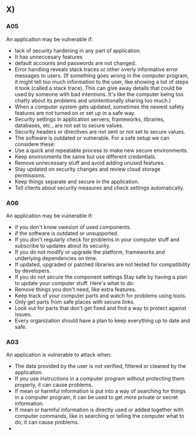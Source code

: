 ## X)
### A05
An application may be vulnerable if:
- lack of security hardening in any part of application.
- It has unneccesary features
- default accounts and passwords are not changed.
- Error handling reveals stack traces or other overly informative error messages to users. (If something goes wrong in the computer program, it might tell too much information to the user, like showing a list of steps it took (called a stack trace). This can give away details that could be used by someone with bad intentions. It's like the computer being too chatty about its problems and unintentionally sharing too much.)
- When a computer system gets updated, sometimes the newest safety features are not turned on or set up in a safe way.
- Security settings in application servers, frameworks, libraries, databases, etc., are not set to secure values.
- Security headers or directives are not sent or not set to secure values.
- The software is outdated or vulnerable.
For a safe setup we can considere these:
- Use a quick and repeatable process to make new secure environments.
- Keep environments the same but use different credentials.
- Remove unnecessary stuff and avoid adding unused features.
- Stay updated on security changes and review cloud storage permissions.
- Keep things separate and secure in the application.
- Tell clients about security measures and check settings automatically.

 ### A06
  An application may be vulnerable if:
  - if you don't know vwesion of used components.
  - if the software is outdated or unsupported.
  - If you don't regularly check for problems in your computer stuff and subscribe to updates about its security.
  - If you do not modify or upgrade the platform, frameworks and underlying dependencies on time.
  - If updated, upgraded or patched libraries are not tested for compatibility by developers.
  - If you do not secure the component settings
Stay safe by having a plan to update your computer stuff. Here's what to do:
  - Remove things you don't need, like extra features.
  - Keep track of your computer parts and watch for problems using tools.
  - Only get parts from safe places with secure links.
  - Look out for parts that don't get fixed and find a way to protect against issues.
  - Every organization should have a plan to keep everything up to date and safe.

### A03
 An application is vulnerable to attack when:
 - The data provided by the user is not verified, filtered or cleaned by the application.
 - If you use instructions in a computer program without protecting them properly, it can cause problems.
 - If mean or harmful information is put into a way of searching for things in a computer program, it can be used to get more private or secret information.
 - If mean or harmful information is directly used or added together with computer commands, like in searching or telling the computer what to do, it can cause problems.
 - 



